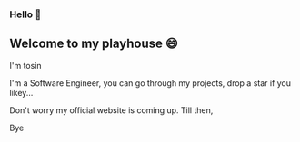 ### Hello 👋

## Welcome to my playhouse 😄

I'm tosin <br/>

I'm a Software Engineer, you can go through my projects, drop a star if you likey...<br/>

Don't worry my official website is coming up. Till then,<br/>

Bye 
